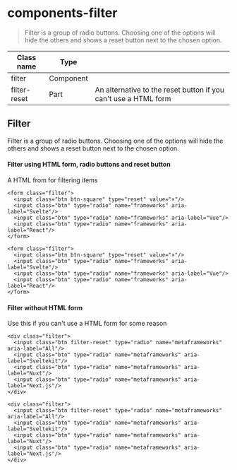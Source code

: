 # components-filter

> Filter is a group of radio buttons. Choosing one of the options will hide the others and shows a reset button next to the chosen option.

| Class name   | Type      |                                                                 |
| ------------ | --------- | --------------------------------------------------------------- |
| filter       | Component |                                                                 |
| filter-reset | Part      | An alternative to the reset button if you can't use a HTML form |

## Filter

Filter is a group of radio buttons. Choosing one of the options will hide the others and shows a reset button next to the chosen option.

[](#filter-using-html-form-radio-buttons-and-reset-button)

#### Filter using HTML form, radio buttons and reset button

A HTML from for filtering items

    <form class="filter">
      <input class="btn btn-square" type="reset" value="×"/>
      <input class="btn" type="radio" name="frameworks" aria-label="Svelte"/>
      <input class="btn" type="radio" name="frameworks" aria-label="Vue"/>
      <input class="btn" type="radio" name="frameworks" aria-label="React"/>
    </form>

    <form class="filter">
      <input class="btn btn-square" type="reset" value="×"/>
      <input class="btn" type="radio" name="frameworks" aria-label="Svelte"/>
      <input class="btn" type="radio" name="frameworks" aria-label="Vue"/>
      <input class="btn" type="radio" name="frameworks" aria-label="React"/>
    </form>

[](#filter-without-html-form)

#### Filter without HTML form

Use this if you can't use a HTML form for some reason

    <div class="filter">
      <input class="btn filter-reset" type="radio" name="metaframeworks" aria-label="All"/>
      <input class="btn" type="radio" name="metaframeworks" aria-label="Sveltekit"/>
      <input class="btn" type="radio" name="metaframeworks" aria-label="Nuxt"/>
      <input class="btn" type="radio" name="metaframeworks" aria-label="Next.js"/>
    </div>

    <div class="filter">
      <input class="btn filter-reset" type="radio" name="metaframeworks" aria-label="All"/>
      <input class="btn" type="radio" name="metaframeworks" aria-label="Sveltekit"/>
      <input class="btn" type="radio" name="metaframeworks" aria-label="Nuxt"/>
      <input class="btn" type="radio" name="metaframeworks" aria-label="Next.js"/>
    </div>
